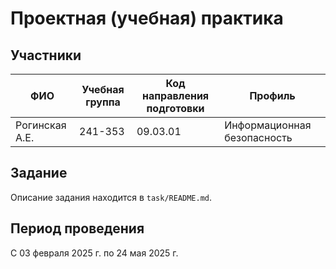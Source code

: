 # Проектная (учебная) практика

## Участники

| ФИО | Учебная группа | Код направления подготовки | Профиль |
|-----|----------------|----------------------------|---------|
| Рогинская А.Е. | 241-353 | 09.03.01 | Информационная безопасность |

## Задание

Описание задания находится в `task/README.md`.

## Период проведения

С 03 февраля 2025 г. по 24 мая 2025 г.